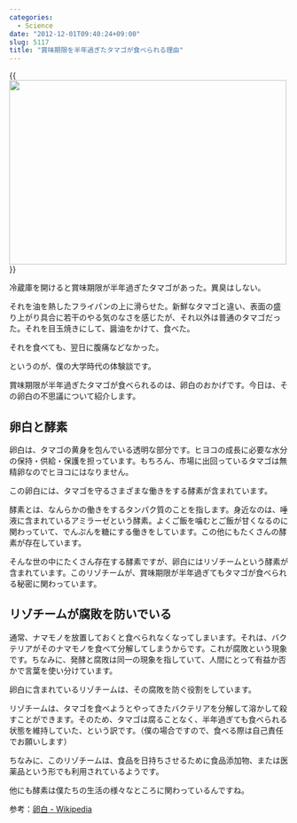 ```yaml
---
categories:
  - Science
date: "2012-12-01T09:40:24+09:00"
slug: 5117
title: "賞味期限を半年過ぎたタマゴが食べられる理由"
---
```


{{<img alt="" src="/images/2012/12/5117_1.jpg" width="500" height="333">}}

冷蔵庫を開けると賞味期限が半年過ぎたタマゴがあった。異臭はしない。

それを油を熱したフライパンの上に滑らせた。新鮮なタマゴと違い、表面の盛り上がり具合に若干のやる気のなさを感じたが、それ以外は普通のタマゴだった。それを目玉焼きにして、醤油をかけて、食べた。

それを食べても、翌日に腹痛などなかった。

というのが、僕の大学時代の体験談です。

賞味期限が半年過ぎたタマゴが食べられるのは、卵白のおかげです。今日は、その卵白の不思議について紹介します。

## 卵白と酵素

卵白は、タマゴの黄身を包んでいる透明な部分です。ヒヨコの成長に必要な水分の保持・供給・保護を担っています。もちろん、市場に出回っているタマゴは無精卵なのでヒヨコにはなりません。

この卵白には、タマゴを守るさまざまな働きをする酵素が含まれています。

酵素とは、なんらかの働きをするタンパク質のことを指します。身近なのは、唾液に含まれているアミラーゼという酵素。よくご飯を噛むとご飯が甘くなるのに関わっていて、でんぷんを糖にする働きをしています。この他にもたくさんの酵素が存在しています。

そんな世の中にたくさん存在する酵素ですが、卵白にはリゾチームという酵素が含まれています。このリゾチームが、賞味期限が半年過ぎてもタマゴが食べられる秘密に関わっています。

## リゾチームが腐敗を防いでいる

通常、ナマモノを放置しておくと食べられなくなってしまいます。それは、バクテリアがそのナマモノを食べて分解してしまうからです。これが腐敗という現象です。ちなみに、発酵と腐敗は同一の現象を指していて、人間にとって有益か否かで言葉を使い分けています。

卵白に含まれているリゾチームは、その腐敗を防ぐ役割をしています。

リゾチームは、タマゴを食べようとやってきたバクテリアを分解して溶かして殺すことができます。そのため、タマゴは腐ることなく、半年過ぎても食べられる状態を維持していた、という訳です。（僕の場合ですので、食べる際は自己責任でお願いします）

ちなみに、このリゾチームは、食品を日持ちさせるために食品添加物、または医薬品という形でも利用されているようです。

他にも酵素は僕たちの生活の様々なところに関わっているんですね。

参考：[卵白 - Wikipedia](http://ja.wikipedia.org/wiki/%E5%8D%B5%E7%99%BD)
